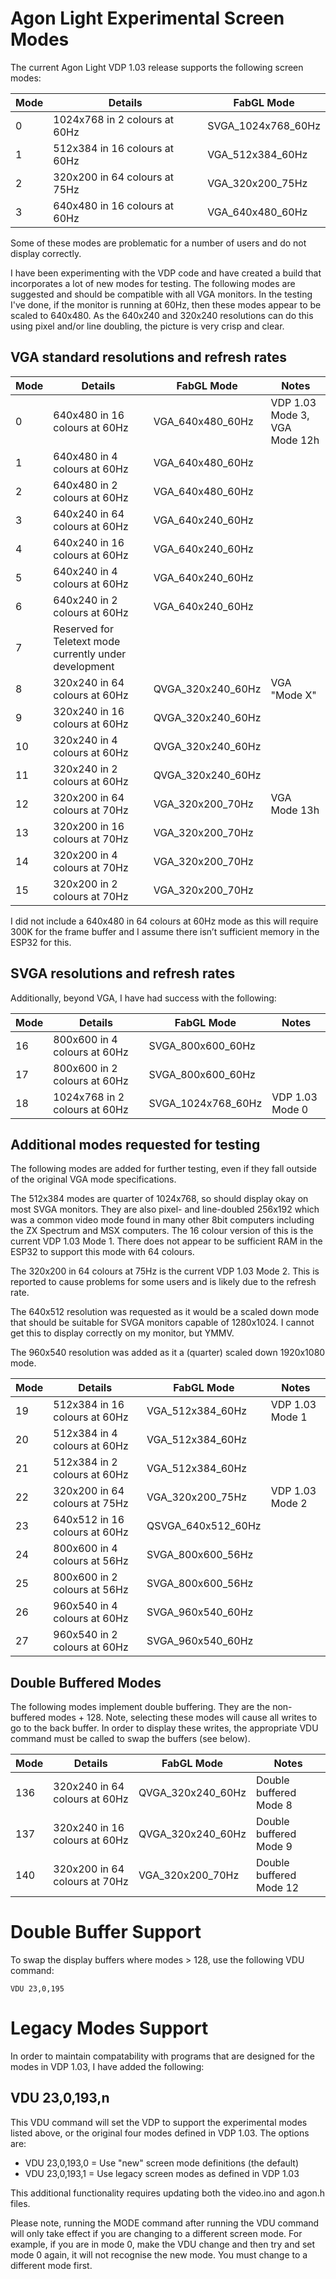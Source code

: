 # Agon Light Experimental Screen Modes

The current Agon Light VDP 1.03 release supports the following screen modes:

| Mode | Details | FabGL Mode |
|---|---|---|
| 0 | 1024x768 in 2 colours at 60Hz | SVGA_1024x768_60Hz |
| 1 | 512x384 in 16 colours at 60Hz | VGA_512x384_60Hz |
| 2 | 320x200 in 64 colours at 75Hz | VGA_320x200_75Hz |
| 3 | 640x480 in 16 colours at 60Hz | VGA_640x480_60Hz |

Some of these modes are problematic for a number of users and do not display correctly.

I have been experimenting with the VDP code and have created a build that incorporates a lot of new modes for testing. The following modes are suggested and should be compatible with all VGA monitors. In the testing I've done, if the monitor is running at 60Hz, then these modes appear to be scaled to 640x480. As the 640x240 and 320x240 resolutions can do this using pixel and/or line doubling, the picture is very crisp and clear.

## VGA standard resolutions and refresh rates

| Mode | Details | FabGL Mode | Notes |
|---|---|---|---|
| 0 | 640x480 in 16 colours at 60Hz | VGA_640x480_60Hz | VDP 1.03 Mode 3, VGA Mode 12h |
| 1 | 640x480 in 4 colours at 60Hz | VGA_640x480_60Hz |
| 2 | 640x480 in 2 colours at 60Hz | VGA_640x480_60Hz |
| 3 | 640x240 in 64 colours at 60Hz | VGA_640x240_60Hz |
| 4 | 640x240 in 16 colours at 60Hz | VGA_640x240_60Hz |
| 5 | 640x240 in 4 colours at 60Hz | VGA_640x240_60Hz |
| 6 | 640x240 in 2 colours at 60Hz | VGA_640x240_60Hz |
| 7 | Reserved for Teletext mode currently under development | | 
| 8 | 320x240 in 64 colours at 60Hz | QVGA_320x240_60Hz | VGA "Mode X" |
| 9 | 320x240 in 16 colours at 60Hz | QVGA_320x240_60Hz |
| 10 | 320x240 in 4 colours at 60Hz | QVGA_320x240_60Hz |
| 11 | 320x240 in 2 colours at 60Hz | QVGA_320x240_60Hz |
| 12 | 320x200 in 64 colours at 70Hz | VGA_320x200_70Hz | VGA Mode 13h |
| 13 | 320x200 in 16 colours at 70Hz | VGA_320x200_70Hz |
| 14 | 320x200 in 4 colours at 70Hz | VGA_320x200_70Hz |
| 15 | 320x200 in 2 colours at 70Hz | VGA_320x200_70Hz |

I did not include a 640x480 in 64 colours at 60Hz mode as this will require 300K for the frame buffer and I assume there isn’t sufficient memory in the ESP32 for this.

## SVGA resolutions and refresh rates

Additionally, beyond VGA, I have had success with the following:

| Mode | Details | FabGL Mode | Notes |
|---|---|---|---|
| 16 | 800x600 in 4 colours at 60Hz | SVGA_800x600_60Hz |
| 17 | 800x600 in 2 colours at 60Hz | SVGA_800x600_60Hz |
| 18 | 1024x768 in 2 colours at 60Hz | SVGA_1024x768_60Hz | VDP 1.03 Mode 0 |


## Additional modes requested for testing

The following modes are added for further testing, even if they fall outside of the original VGA mode specifications.

The 512x384 modes are quarter of 1024x768, so should display okay on most SVGA monitors. They are also pixel- and line-doubled 256x192 which was a common video mode found in many other 8bit computers including the ZX Spectrum and MSX computers. The 16 colour version of this is the current VDP 1.03 Mode 1. There does not appear to be sufficient RAM in the ESP32 to support this mode with 64 colours.

The 320x200 in 64 colours at 75Hz is the current VDP 1.03 Mode 2. This is reported to cause problems for some users and is likely due to the refresh rate.

The 640x512 resolution was requested as it would be a scaled down mode that should be suitable for SVGA monitors capable of 1280x1024. I cannot get this to display correctly on my monitor, but YMMV.

The 960x540 resolution was added as it a (quarter) scaled down 1920x1080 mode. 

| Mode | Details | FabGL Mode | Notes |
|---|---|---|---|
| 19 | 512x384 in 16 colours at 60Hz | VGA_512x384_60Hz | VDP 1.03 Mode 1 |
| 20 | 512x384 in 4 colours at 60Hz | VGA_512x384_60Hz |
| 21 | 512x384 in 2 colours at 60Hz | VGA_512x384_60Hz |
| 22 | 320x200 in 64 colours at 75Hz | VGA_320x200_75Hz |  VDP 1.03 Mode 2 |
| 23 | 640x512 in 16 colours at 60Hz | QSVGA_640x512_60Hz | 
| 24 | 800x600 in 4 colours at 56Hz | SVGA_800x600_56Hz |
| 25 | 800x600 in 2 colours at 56Hz | SVGA_800x600_56Hz |
| 26 | 960x540 in 4 colours at 60Hz | SVGA_960x540_60Hz |
| 27 | 960x540 in 2 colours at 60Hz | SVGA_960x540_60Hz |

## Double Buffered Modes

The following modes implement double buffering. They are the non-buffered modes + 128. Note, selecting these modes will cause all writes to go to the back buffer. In order to display these writes, the appropriate VDU command must be called to swap the buffers (see below).

| Mode | Details | FabGL Mode | Notes |
|---|---|---|---|
| 136 | 320x240 in 64 colours at 60Hz | QVGA_320x240_60Hz | Double buffered Mode 8 |
| 137 | 320x240 in 16 colours at 60Hz | QVGA_320x240_60Hz | Double buffered Mode 9 |
| 140 | 320x200 in 64 colours at 70Hz | VGA_320x200_70Hz | Double buffered Mode 12 |

# Double Buffer Support

To swap the display buffers where modes > 128, use the following VDU command:

```
VDU 23,0,195
```

# Legacy Modes Support

In order to maintain compatability with programs that are designed for the modes in VDP 1.03, I have added the following:

## VDU 23,0,193,n

This VDU command will set the VDP to support the experimental modes listed above, or the original four modes defined in VDP 1.03. The options are:

- VDU 23,0,193,0 = Use "new" screen mode definitions (the default)
- VDU 23,0,193,1 = Use legacy screen modes as defined in VDP 1.03

This additional functionality requires updating both the video.ino and agon.h files.

Please note, running the MODE command after running the VDU command will only take effect if you are changing to a different screen mode. For example, if you are in mode 0, make the VDU change and then try and set mode 0 again, it will not recognise the new mode. You must change to a different mode first.
